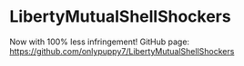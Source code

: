 # LibertyMutualShellShockers
Now with 100% less infringement!
GitHub page: https://github.com/onlypuppy7/LibertyMutualShellShockers
